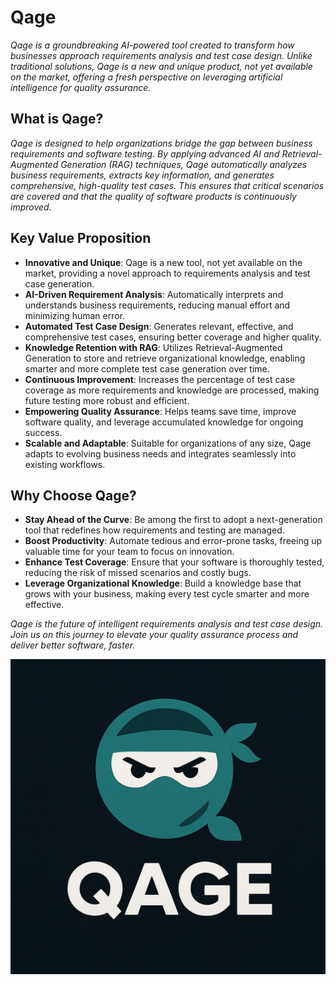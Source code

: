 # Qage

*Qage is a groundbreaking AI-powered tool created to transform how businesses approach requirements analysis and test case design. Unlike traditional solutions, Qage is a new and unique product, not yet available on the market, offering a fresh perspective on leveraging artificial intelligence for quality assurance.*

## What is Qage?

*Qage is designed to help organizations bridge the gap between business requirements and software testing. By applying advanced AI and Retrieval-Augmented Generation (RAG) techniques, Qage automatically analyzes business requirements, extracts key information, and generates comprehensive, high-quality test cases. This ensures that critical scenarios are covered and that the quality of software products is continuously improved.*

## Key Value Proposition

- **Innovative and Unique**: Qage is a new tool, not yet available on the market, providing a novel approach to requirements analysis and test case generation.
- **AI-Driven Requirement Analysis**: Automatically interprets and understands business requirements, reducing manual effort and minimizing human error.
- **Automated Test Case Design**: Generates relevant, effective, and comprehensive test cases, ensuring better coverage and higher quality.
- **Knowledge Retention with RAG**: Utilizes Retrieval-Augmented Generation to store and retrieve organizational knowledge, enabling smarter and more complete test case generation over time.
- **Continuous Improvement**: Increases the percentage of test case coverage as more requirements and knowledge are processed, making future testing more robust and efficient.
- **Empowering Quality Assurance**: Helps teams save time, improve software quality, and leverage accumulated knowledge for ongoing success.
- **Scalable and Adaptable**: Suitable for organizations of any size, Qage adapts to evolving business needs and integrates seamlessly into existing workflows.

## Why Choose Qage?

- **Stay Ahead of the Curve**: Be among the first to adopt a next-generation tool that redefines how requirements and testing are managed.
- **Boost Productivity**: Automate tedious and error-prone tasks, freeing up valuable time for your team to focus on innovation.
- **Enhance Test Coverage**: Ensure that your software is thoroughly tested, reducing the risk of missed scenarios and costly bugs.
- **Leverage Organizational Knowledge**: Build a knowledge base that grows with your business, making every test cycle smarter and more effective.

*Qage is the future of intelligent requirements analysis and test case design. Join us on this journey to elevate your quality assurance process and deliver better software, faster.*

![alt text](./photos/upload.jpg)
